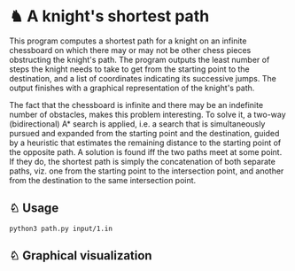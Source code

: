 # ♞ A knight's shortest path

This program computes a shortest path for a knight on an infinite chessboard on which there may or may not be other chess pieces obstructing the knight's path. The program outputs the least number of steps the knight needs to take to get from the starting point to the destination, and a list of coordinates indicating its successive jumps. The output finishes with a graphical representation of the knight's path.  

The fact that the chessboard is infinite and there may be an indefinite number of obstacles, makes this problem interesting. To solve it, a two-way (bidirectional) A* search is applied, i.e. a search that is simultaneously pursued and expanded from the starting point and the destination, guided by a heuristic that estimates the remaining distance to the starting point of the opposite path. A solution is found iff the two paths meet at some point. If they do, the shortest path is simply the concatenation of both separate paths, viz. one from the starting point to the intersection point, and another from the destination to the same intersection point.

## ♘ Usage
 
```
python3 path.py input/1.in
```

## ♘ Graphical visualization

